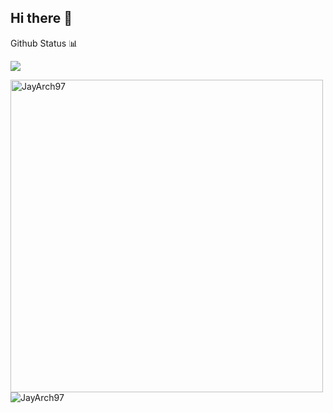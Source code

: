 ## Hi there 👋

Github Status 📊

<p><img
  align="center"
  src="https://github-readme-stats.vercel.app/api/?username=JayArch97&theme=dracula"
/></p>
<p>
<img align="left" src="https://github-readme-stats.vercel.app/api/top-langs?username=JayArch97&show_icons=true&locale=en&layout=compact" alt="JayArch97" width="500" />
</p>
<p>
<img align="center" src="https://github-readme-streak-stats.herokuapp.com/?user=JayArch97&" alt="JayArch97" />
</p>

